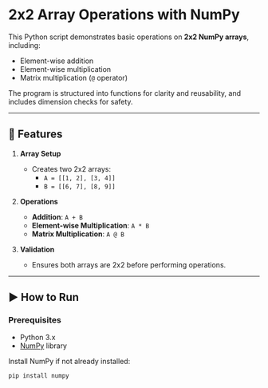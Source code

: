 # 2x2 Array Operations with NumPy

This Python script demonstrates basic operations on **2x2 NumPy arrays**, including:

- Element-wise addition
- Element-wise multiplication
- Matrix multiplication (`@` operator)

The program is structured into functions for clarity and reusability, and includes dimension checks for safety.

---

## 📂 Features

1. **Array Setup**
   - Creates two 2x2 arrays:
     - `A = [[1, 2], [3, 4]]`
     - `B = [[6, 7], [8, 9]]`

2. **Operations**
   - **Addition**: `A + B`
   - **Element-wise Multiplication**: `A * B`
   - **Matrix Multiplication**: `A @ B`

3. **Validation**
   - Ensures both arrays are 2x2 before performing operations.

---

## ▶️ How to Run

### Prerequisites
- Python 3.x
- [NumPy](https://numpy.org/) library

Install NumPy if not already installed:
```bash
pip install numpy
